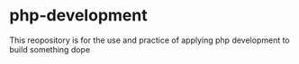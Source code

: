 # php-development
This reopository is for the use and practice of applying php development to build something dope
